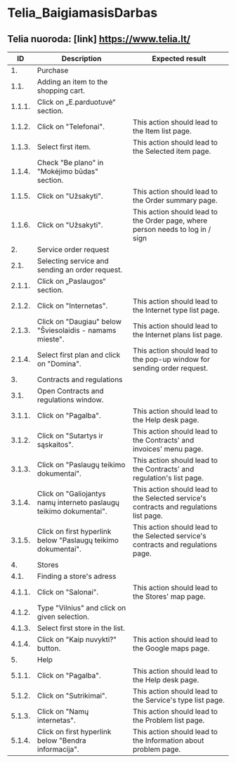 # Telia_BaigiamasisDarbas

## Telia nuoroda: [link] https://www.telia.lt/

| ID          | Description                                                       |Expected result                                                                       |
| ----------- | -----------                                                       |-----------                                                                           |
| 1.          | Purchase                                                          |                                                                                      |
| 1.1.        | Adding an item to the shopping cart.                              |                                                                                      |
| 1.1.1.      | Click on „E.parduotuvė“ section.                                  |                                                                                      |
| 1.1.2.      | Click on "Telefonai".                                             |This action should lead to the Item list page.                                        |
| 1.1.3.      | Select first item.                                                |This action should lead to the Selected item page.                                    |
| 1.1.4.      | Check "Be plano" in "Mokėjimo būdas" section.                     |                                                                                      |
| 1.1.5.      | Click on "Užsakyti".                                              |This action should lead to the Order summary page.                                    |
| 1.1.6.      | Click on "Užsakyti".                                              |This action should lead to the Order page, where person needs to log in / sign        |
| 2.          | Service order request                                             |                                                                                      |
| 2.1.        | Selecting service and sending an order request.                   |                                                                                      |
| 2.1.1.      | Click on „Paslaugos“ section.                                     |                                                                                      | 
| 2.1.2.      | Click on "Internetas".                                            |This action should lead to the Internet type list page.                               |
| 2.1.3.      | Click on "Daugiau" below "Šviesolaidis - namams mieste".          |This action should lead to the Internet plans list page.                              |
| 2.1.4.      | Select first plan and click on "Domina".                          |This action should lead to the pop-up window for sending order request.               |
| 3.          | Contracts and regulations                                         |                                                                                      |
| 3.1.        | Open Contracts and regulations window.                            |                                                                                      |
| 3.1.1.      | Click on "Pagalba".                                               |This action should lead to the Help desk page.                                        |
| 3.1.2.      | Click on "Sutartys ir sąskaitos".                                 |This action should lead to the Contracts' and invoices' menu page.                    |
| 3.1.3.      | Click on "Paslaugų teikimo dokumentai".                           |This action should lead to the Contracts' and regulation's list page.                 |
| 3.1.4.      | Click on "Galiojantys namų interneto paslaugų teikimo dokumentai".|This action should lead to the Selected service's contracts and regulations list page.|
| 3.1.5.      | Click on first hyperlink below "Paslaugų teikimo dokumentai".     |This action should lead to the Selected service's contracts and regulations page.     |
| 4.          | Stores                                                            |                                                                                      |
| 4.1.        | Finding a store's adress                                          |                                                                                      |
| 4.1.1.      | Click on "Salonai".                                               |This action should lead to the Stores' map page.                                      |
| 4.1.2.      | Type "Vilnius" and click on given selection.                      |                                                                                      |
| 4.1.3.      | Select first store in the list.                                   |                                                                                      |
| 4.1.4.      | Click on "Kaip nuvykti?" button.                                  |This action should lead to the Google maps page.                                      |
| 5.          | Help                                                              |                                                                               | 5.1.        | Finding information about a problem.                              |                                                                                                    
| 5.1.1.      | Click on "Pagalba".                                               |This action should lead to the Help desk page.                                        |
| 5.1.2.      | Click on "Sutrikimai".                                            |This action should lead to the Service's type list page.                              |
| 5.1.3.      | Click on "Namų internetas".                                       |This action should lead to the Problem list page.                                     |
| 5.1.4.      | Click on first hyperlink below "Bendra informacija".              |This action should lead to the Information about problem page.                        |    
